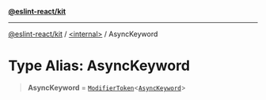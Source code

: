[**@eslint-react/kit**](../../README.md)

***

[@eslint-react/kit](../../README.md) / [\<internal\>](../README.md) / AsyncKeyword

# Type Alias: AsyncKeyword

> **AsyncKeyword** = [`ModifierToken`](../interfaces/ModifierToken.md)\<[`AsyncKeyword`](../enumerations/SyntaxKind.md#asynckeyword)\>
